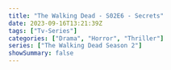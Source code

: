 ```yaml
---
title: "The Walking Dead - S02E6 - Secrets"
date: 2023-09-16T13:21:39Z
tags: ["Tv-Series"]
categories: ["Drama", "Horror", "Thriller"]
series: ["The Walking Dead Season 2"]
showSummary: false
---
```


  <mux-player stream-type="on-demand"
  src="https://kp3d-my.sharepoint.com/personal/ryoo_kp3d_onmicrosoft_com/_layouts/15/download.aspx?share=EYKGRa9VFrlCnZ7J7zGtHJIBNcdzdi2q36HkhTplcNfgVw" metadata-video-title="The Walking Dead - S02E6 - Secrets" prefer-playback="mse" controls>
  </mux-player>
  
  
  <script src="https://cdn.jsdelivr.net/npm/@mux/mux-player"></script>
  
   <script id="mHcXxBnjjN702VHGOgJYSC018HkD3ALx02HZqK3bD102jBw" type="application/ld+json">
 {
  "@context": "https://schema.org/",
  "@type": "VideoObject",
  "name": "The Walking Dead - S02E6 - Secrets",
  "contentUrl": "https://stream.mux.com/CQxChrYIaeAWAKWKZ2Jd1PO9AMxNJw7NcWiEYG1stUM.m3u8",
  "thumbnailUrl": "https://www.themoviedb.org/t/p/original/eUMwG5vXg4ovEUvXLAFgrr4bQvp.jpg?width=314&fit_mode=preserve&time=25",
  "uploadDate": "2023-09-16T13:21:39Z",
}

</script>

